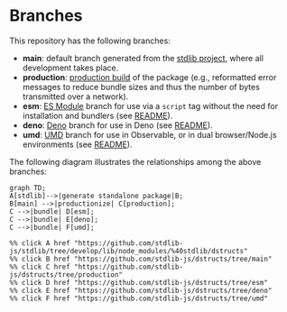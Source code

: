 <!--

@license Apache-2.0

Copyright (c) 2022 The Stdlib Authors.

Licensed under the Apache License, Version 2.0 (the "License");
you may not use this file except in compliance with the License.
You may obtain a copy of the License at

    http://www.apache.org/licenses/LICENSE-2.0

Unless required by applicable law or agreed to in writing, software
distributed under the License is distributed on an "AS IS" BASIS,
WITHOUT WARRANTIES OR CONDITIONS OF ANY KIND, either express or implied.
See the License for the specific language governing permissions and
limitations under the License.

-->

# Branches

This repository has the following branches:

-   **main**: default branch generated from the [stdlib project][stdlib-url], where all development takes place.
-   **production**: [production build][production-url] of the package (e.g., reformatted error messages to reduce bundle sizes and thus the number of bytes transmitted over a network).
-   **esm**: [ES Module][esm-url] branch for use via a `script` tag without the need for installation and bundlers (see [README][esm-readme]).
-   **deno**: [Deno][deno-url] branch for use in Deno (see [README][deno-readme]).
-   **umd**: [UMD][umd-url] branch for use in Observable, or in dual browser/Node.js environments (see [README][umd-readme]).

The following diagram illustrates the relationships among the above branches:

```mermaid
graph TD;
A[stdlib]-->|generate standalone package|B;
B[main] -->|productionize| C[production];
C -->|bundle| D[esm];
C -->|bundle| E[deno];
C -->|bundle| F[umd];

%% click A href "https://github.com/stdlib-js/stdlib/tree/develop/lib/node_modules/%40stdlib/dstructs"
%% click B href "https://github.com/stdlib-js/dstructs/tree/main"
%% click C href "https://github.com/stdlib-js/dstructs/tree/production"
%% click D href "https://github.com/stdlib-js/dstructs/tree/esm"
%% click E href "https://github.com/stdlib-js/dstructs/tree/deno"
%% click F href "https://github.com/stdlib-js/dstructs/tree/umd"
```

[stdlib-url]: https://github.com/stdlib-js/stdlib/tree/develop/lib/node_modules/%40stdlib/dstructs
[production-url]: https://github.com/stdlib-js/dstructs/tree/production
[deno-url]: https://github.com/stdlib-js/dstructs/tree/deno
[deno-readme]: https://github.com/stdlib-js/dstructs/blob/deno/README.md
[umd-url]: https://github.com/stdlib-js/dstructs/tree/umd
[umd-readme]: https://github.com/stdlib-js/dstructs/blob/umd/README.md
[esm-url]: https://github.com/stdlib-js/dstructs/tree/esm
[esm-readme]: https://github.com/stdlib-js/dstructs/blob/esm/README.md